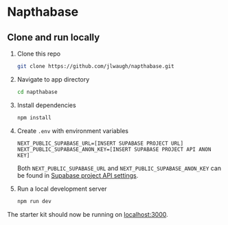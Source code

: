 # Napthabase

## Clone and run locally

1. Clone this repo

   ```bash
   git clone https://github.com/jlwaugh/napthabase.git
   ```

2. Navigate to app directory

    ```bash
   cd napthabase
   ```
    
3. Install dependencies

    ```bash
   npm install
   ```
   
4. Create `.env` with environment variables

   ```
   NEXT_PUBLIC_SUPABASE_URL=[INSERT SUPABASE PROJECT URL]
   NEXT_PUBLIC_SUPABASE_ANON_KEY=[INSERT SUPABASE PROJECT API ANON KEY]
   ```

   Both `NEXT_PUBLIC_SUPABASE_URL` and `NEXT_PUBLIC_SUPABASE_ANON_KEY` can be found in [Supabase project API settings](https://app.supabase.com/project/_/settings/api).

5. Run a local development server

   ```bash
   npm run dev
   ```

The starter kit should now be running on [localhost:3000](http://localhost:3000/).
